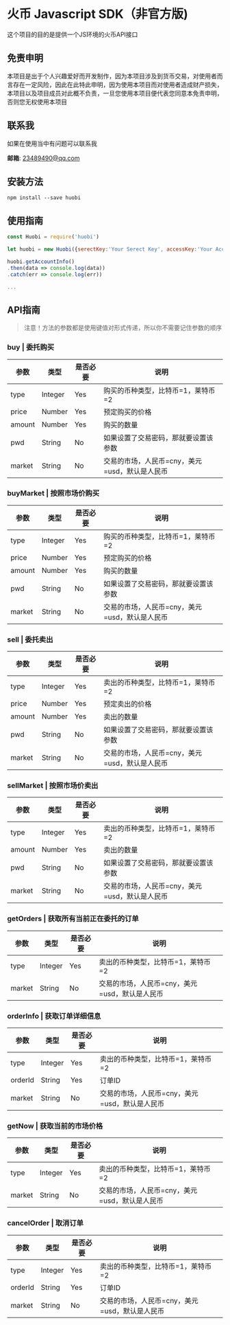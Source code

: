 # 火币 Javascript SDK（非官方版)
这个项目的目的是提供一个JS环境的火币API接口

## 免责申明
本项目是出于个人兴趣爱好而开发制作，因为本项目涉及到货币交易，对使用者而言存在一定风险，因此在此特此申明，因为使用本项目而对使用者造成财产损失，本项目以及项目成员对此概不负责，一旦您使用本项目便代表您同意本免责申明，否则您无权使用本项目

## 联系我
如果在使用当中有问题可以联系我

**邮箱**: [23489490@qq.com](mailto:23489490@qq.com)

## 安装方法
```
npm install --save huobi
```

## 使用指南
```Javascript
const Huobi = require('huobi')

let huobi = new Huobi({serectKey:'Your Serect Key', accessKey:'Your Access Key'})

huobi.getAccountInfo()
.then(data => console.log(data))
.catch(err => console.log(err))

...
```

## API指南

> 注意！方法的参数都是使用键值对形式传递，所以你不需要记住参数的顺序

### buy | 委托购买
| 参数 | 类型 | 是否必要 | 说明 |
|-----|------|---------|-----|
| type | Integer | Yes | 购买的币种类型，比特币=1，莱特币=2 |
| price | Number | Yes | 预定购买的价格 |
| amount | Number | Yes | 购买的数量 |
| pwd | String | No | 如果设置了交易密码，那就要设置该参数|
| market | String | No| 交易的市场，人民币=cny，美元=usd，默认是人民币

### buyMarket | 按照市场价购买
| 参数 | 类型 | 是否必要 | 说明 |
|-----|------|---------|-----|
| type | Integer | Yes | 购买的币种类型，比特币=1，莱特币=2 |
| price | Number | Yes | 预定购买的价格 |
| amount | Number | Yes | 购买的数量 |
| pwd | String | No | 如果设置了交易密码，那就要设置该参数|
| market | String | No| 交易的市场，人民币=cny，美元=usd，默认是人民币

### sell | 委托卖出
| 参数 | 类型 | 是否必要 | 说明 |
|-----|------|---------|-----|
| type | Integer | Yes | 卖出的币种类型，比特币=1，莱特币=2 |
| price | Number | Yes | 预定卖出的价格 |
| amount | Number | Yes | 卖出的数量 |
| pwd | String | No | 如果设置了交易密码，那就要设置该参数|
| market | String | No| 交易的市场，人民币=cny，美元=usd，默认是人民币


### sellMarket | 按照市场价卖出
| 参数 | 类型 | 是否必要 | 说明 |
|-----|------|---------|-----|
| type | Integer | Yes | 卖出的币种类型，比特币=1，莱特币=2 |
| amount | Number | Yes | 卖出的数量 |
| pwd | String | No | 如果设置了交易密码，那就要设置该参数|
| market | String | No| 交易的市场，人民币=cny，美元=usd，默认是人民币

### getOrders | 获取所有当前正在委托的订单
| 参数 | 类型 | 是否必要 | 说明 |
|-----|------|---------|-----|
| type | Integer | Yes | 卖出的币种类型，比特币=1，莱特币=2 |
| market | String | No| 交易的市场，人民币=cny，美元=usd，默认是人民币

### orderInfo | 获取订单详细信息
| 参数 | 类型 | 是否必要 | 说明 |
|-----|------|---------|-----|
| type | Integer | Yes | 卖出的币种类型，比特币=1，莱特币=2 |
| orderId | String | Yes | 订单ID|
| market | String | No| 交易的市场，人民币=cny，美元=usd，默认是人民币

### getNow | 获取当前的市场价格
| 参数 | 类型 | 是否必要 | 说明 |
|-----|------|---------|-----|
| type | Integer | Yes | 卖出的币种类型，比特币=1，莱特币=2 |
| market | String | No| 交易的市场，人民币=cny，美元=usd，默认是人民币

### cancelOrder | 取消订单
| 参数 | 类型 | 是否必要 | 说明 |
|-----|------|---------|-----|
| type | Integer | Yes | 卖出的币种类型，比特币=1，莱特币=2 |
| orderId | String | Yes | 订单ID|
| market | String | No| 交易的市场，人民币=cny，美元=usd，默认是人民币

